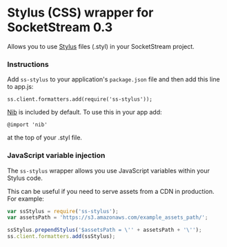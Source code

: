 # Stylus (CSS) wrapper for SocketStream 0.3

Allows you to use [Stylus](http://learnboost.github.com/stylus) files (.styl) in your SocketStream project.


### Instructions

Add `ss-stylus` to your application's `package.json` file and then add this line to app.js:

    ss.client.formatters.add(require('ss-stylus'));

[Nib](http://visionmedia.github.com/nib) is included by default. To use this in your app add:

    @import 'nib'

at the top of your .styl file.


### JavaScript variable injection

The `ss-stylus` wrapper allows you use JavaScript variables within your Stylus code.

This can be useful if you need to serve assets from a CDN in production. For example:

```js
var ssStylus = require('ss-stylus');
var assetsPath = 'https://s3.amazonaws.com/example_assets_path/';

ssStylus.prependStylus('$assetsPath = \'' + assetsPath + '\'');
ss.client.formatters.add(ssStylus);
```